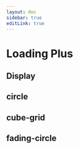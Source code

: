 ```yaml
---
layout: doc
sidebar: true
editLink: true
---
```


# Loading Plus

## Display

<script setup lang="ts">
import { reactive } from 'vue';
import DisplayContainer from '../../components/display-container.vue';
import LoadingPlus from "../../../packages/components/loading-plus/index.vue";
const componentProps = reactive([
  {
    type: 'rotate-plane',
  }, {
    type: 'folding-cube',
  }, {
    type: 'wave',
  }, {
    type: 'wandering-cubes',
  }, {
    type: 'double-bounce',
  }, {
    type: 'pluse-wave',
  }, {
    type: 'three-bounce',
  }, {
    type: 'chasing-dots',
  }, {
    type: 'bounce-ball',
  }
]);
</script>

<display-container :component="LoadingPlus" :componentProps="componentProps" />

## circle

## cube-grid

## fading-circle
